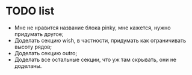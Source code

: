 # TODO list
* Мне не нравится название блока pinky, мне кажется, нужно придумать другое;
* Доделать секцию wish, в частности, придумать как ограничивать высоту рядов;
* Доделать секцию outro;
* Доделать все остальные секции, что уж там скрывать, они не доделаны.

